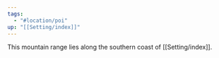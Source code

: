 ```yaml
---
tags:
  - "#location/poi"
up: "[[Setting/index]]"
---
```

This mountain range lies along the southern coast of [[Setting/index]]. 